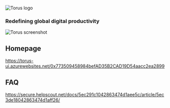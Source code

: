 ![Torus logo](https://torus-online.github.io/logo.png)
### Redefining global digital productivity

![Torus screenshot](https://torus-online.github.io/torus-screenshot.png)

## Homepage
https://torus-ui.azurewebsites.net/0x773509458984befAD35B2CAD19D54aacc2ea2899

## FAQ
https://secure.helpscout.net/docs/5ec291c1042863474d1aee5c/article/5ec3de18042863474d1aff26/